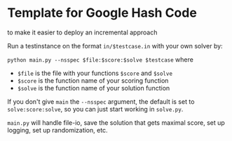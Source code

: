 # Template for Google Hash Code
to make it easier to deploy an incremental approach

Run a testinstance on the format `in/$testcase.in` with your own solver by:

`python main.py --nsspec $file:$score:$solve $testcase` where 
- `$file` is the file with your functions `$score` and `$solve`
- `$score` is the function name of your scoring function
- `$solve` is the function name of your solution function

If you don't give `main` the `--nsspec` argument, the default is set to `solve:score:solve`, so you can just start working in `solve.py`.

`main.py` will handle file-io, save the solution that gets maximal score, set up logging, set up randomization, etc.
